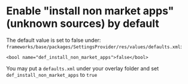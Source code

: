 
# Enable "install non market apps"(unknown sources) by default

The default value is set to false under:  
`frameworks/base/packages/SettingsProvider/res/values/defaults.xml`:  
 
`<bool name="def_install_non_market_apps">false</bool>`

You may put a `defaults.xml` under your overlay folder and set `def_install_non_market_apps` to `true`
